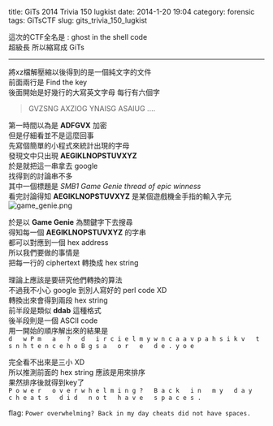 title: GiTs 2014 Trivia 150 lugkist
date: 2014-1-20 19:04
category: forensic
tags: GiTsCTF
slug: gits_trivia_150_lugkist

這次的CTF全名是 : ghost in the shell code  
超級長 所以縮寫成 GiTs  
* * *

將xz檔解壓縮以後得到的是一個純文字的文件  
前面兩行是 Find the key  
後面開始是好幾行的大寫英文字母 每行有六個字  

> GVZSNG
> AXZIOG
> YNAISG
> ASAIUG
> ....

第一時間以為是 **ADFGVX** 加密  
但是仔細看並不是這麼回事  
先寫個簡單的小程式來統計出現的字母  
發現文中只出現 **AEGIKLNOPSTUVXYZ**  
於是就把這一串拿去 google  
找得到的討論串不多  
其中一個標題是 *SMB1 Game Genie thread of epic winness*  
看完討論得知 **AEGIKLNOPSTUVXYZ** 是某個遊戲機金手指的輸入字元  
![game_genie.png]({filename}/images/gits_2014_lugkist_1.png)

於是以 **Game Genie** 為關鍵字下去搜尋  
得知每一個 **AEGIKLNOPSTUVXYZ** 的字串  
都可以對應到一個 hex address  
所以我們要做的事情是  
把每一行的 ciphertext 轉換成 hex string  

理論上應該是要研究他們轉換的算法  
不過我不小心 google 到別人寫好的 perl code XD  
轉換出來會得到兩段 hex string  
前半段是類似 **ddab** 這種格式  
後半段則是一個 ASCII code  
用一開始的順序解出來的結果是  
`d   w P m   a   ?   d   i r c i e l m y w n c a a v p a h s i k v   t s n h t e n c e h o B g s a   o r   e   d e . y o e`  

完全看不出來是三小 XD  
所以推測前面的 hex string 應該是用來排序  
果然排序後就得到key了  
`P o w e r   o v e r w h e l m i n g ?   B a c k   i n   m y   d a y   c h e a t s   d i d   n o t   h a v e   s p a c e s .`  

flag: `Power overwhelming? Back in my day cheats did not have spaces.`  
